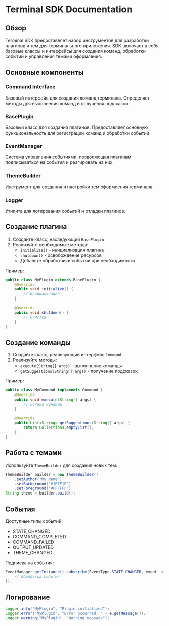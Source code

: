 # Terminal SDK Documentation

## Обзор

Terminal SDK предоставляет набор инструментов для разработки плагинов и тем для терминального приложения. SDK включает в себя базовые классы и интерфейсы для создания команд, обработки событий и управления темами оформления.

## Основные компоненты

### Command Interface

Базовый интерфейс для создания команд терминала. Определяет методы для выполнения команд и получения подсказок.

### BasePlugin

Базовый класс для создания плагинов. Предоставляет основную функциональность для регистрации команд и обработки событий.

### EventManager

Система управления событиями, позволяющая плагинам подписываться на события и реагировать на них.

### ThemeBuilder

Инструмент для создания и настройки тем оформления терминала.

### Logger

Утилита для логирования событий и отладки плагинов.

## Создание плагина

1. Создайте класс, наследующий `BasePlugin`
2. Реализуйте необходимые методы:
   - `initialize()` - инициализация плагина
   - `shutdown()` - освобождение ресурсов
   - Добавьте обработчики событий при необходимости

Пример:

```java
public class MyPlugin extends BasePlugin {
    @Override
    public void initialize() {
        // Инициализация
    }

    @Override
    public void shutdown() {
        // Очистка
    }
}
```

## Создание команды

1. Создайте класс, реализующий интерфейс `Command`
2. Реализуйте методы:
   - `execute(String[] args)` - выполнение команды
   - `getSuggestions(String[] args)` - получение подсказок

Пример:

```java
public class MyCommand implements Command {
    @Override
    public void execute(String[] args) {
        // Логика команды
    }

    @Override
    public List<String> getSuggestions(String[] args) {
        return Collections.emptyList();
    }
}
```

## Работа с темами

Используйте `ThemeBuilder` для создания новых тем:

```java
ThemeBuilder builder = new ThemeBuilder()
    .setAuthor("My Name")
    .setBackground("#1E1E1E")
    .setForeground("#FFFFFF");
String theme = builder.build();
```

## События

Доступные типы событий:

- STATE_CHANGED
- COMMAND_COMPLETED
- COMMAND_FAILED
- OUTPUT_UPDATED
- THEME_CHANGED

Подписка на события:

```java
EventManager.getInstance().subscribe(EventType.STATE_CHANGED, event -> {
    // Обработка события
});
```

## Логирование

```java
Logger.info("MyPlugin", "Plugin initialized");
Logger.error("MyPlugin", "Error occurred: " + e.getMessage());
Logger.warning("MyPlugin", "Warning message");
```
